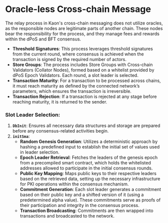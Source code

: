 # Oracle-less Cross-chain Message

The relay process in Kaon's cross-chain messaging does not utilize oracles, as the responsible nodes are legitimate parts of another chain. These nodes bear the responsibility for the process, and they manage fees and rewards within the dPoS and BFT consensus.

* **Threshold Signatures**: This process leverages threshold signatures from the current round, where consensus is achieved when the transaction is signed by the required number of actors.
* **Store Groups**: The process includes Store Groups with Cross-chain Validators (Collator Nodes), formed based on a whitelist provided by dPoS Epoch Validators. Each round, a slot leader is selected.
* **Transaction Maturity**: For a transaction to be processed across chains, it must reach maturity as defined by the connected network’s parameters, which ensures the transaction is irreversible.
* **Transaction Rejection**: If a transaction is rejected at any stage before reaching maturity, it is returned to the sender.

### Slot Leader Selection:

1. **`DbInit`**: Ensures all necessary data structures and storage are prepared before any consensus-related activities begin.
2. **`initSma`**:
   * **Random Genesis Generation**: Utilizes a deterministic approach by hashing a predefined input to establish the initial set of values used in leader selection.
   * **Epoch Leader Retrieval**: Fetches the leaders of the genesis epoch from a precompiled smart contract, which holds the whitelisted addresses allowed to participate in the initial consensus rounds.
   * **Public Key Mapping**: Maps public keys to their respective leaders based on the retrieved data, setting up the necessary infrastructure for PKI operations within the consensus mechanism.
   * **Commitment Generation**: Each slot leader generates a commitment based on their public key and a shifted version of it (using a predetermined alpha value). These commitments serve as proofs of their participation and integrity in the consensus process.
   * **Transaction Broadcasting**: Commitments are then wrapped into transactions and broadcasted to the network.
